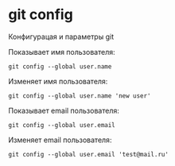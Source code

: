 # git config
Конфигурацая и параметры git

Показывает имя пользователя:
```
git config --global user.name
```

Изменяет имя пользователя:
```
git config --global user.name 'new user'
```

Показывает email пользователя:
```
git config --global user.email
```

Изменяет email пользователя:
```
git config --global user.email 'test@mail.ru'
```